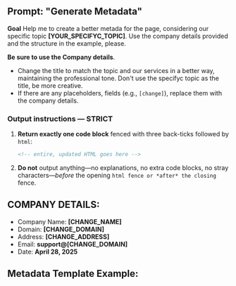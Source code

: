 ## Prompt: "Generate Metadata"

**Goal**
Help me to create a better metada for the page, considering our specific topic **[YOUR_SPECIFYC_TOPIC]**.
Use the company details provided and the structure in the example, please.

**Be sure to use the Company details**.
   - Change the title to match the topic and our services in a better way, maintaining the professional tone. Don't use the specifyc topic as the title, be more creative.
   - If there are any placeholders, fields (e.g., `[change]`), replace them with the company details.

### Output instructions — **STRICT**

1. **Return exactly one code block** fenced with three back-ticks followed by `html`:

   ```html
   <!-- entire, updated HTML goes here -->

2. **Do not** output anything—no explanations, no extra code blocks, no stray characters—*before* the opening ```html fence or *after* the closing ``` fence.


## COMPANY DETAILS:

- Company Name: **[CHANGE_NAME]**
- Domain: **[CHANGE_DOMAIN]**
- Address: **[CHANGE_ADDRESS]**
- Email: **support@[CHANGE_DOMAIN]**
- Date: **April 28, 2025**


## Metadata Template Example:

<title>Professional Home Styling & Color Matching Service | <CHANGE_NAME></title>
<!-- Main information -->
<meta name="description" content="[change_NAME] offers professional remote home styling and color matching services. Upload room photos to receive custom color palettes, paint suggestions, and expert styling tips tailored to your space." />
<meta name="author" content="[change_NAME]" />
<!-- Creation and modification dates -->
<meta name="date" content="2025-04" />
<meta name="revised" content="2025-04" />
<!-- Keywords -->
<meta name="keywords" content="remote home styling, color matching service, custom color palettes, paint suggestions, room styling tips, [change_NAME], interior design help, online home consultation, house flipping design, new homeowner design, home color flow planning, custom mood boards" />
<!-- Open Graph for social media sharing -->
<meta property="og:title" content="Remote Home Styling & Color Matching: Professional Design Services from Your Photos" />
<meta property="og:description" content="Upload your room photos and receive custom color palettes, paint suggestions, and expert styling tips. Perfect for new homeowners and house flippers seeking professional design guidance." />
<meta property="og:type" content="website" />
<meta property="og:url" content="https://[change_NAME].com/" />
<meta property="og:site_name" content="[change_NAME]" />
<!-- Twitter Card -->
<meta name="twitter:title" content="Remote Home Styling & Color Matching: Professional Design Services from Your Photos" />
<meta name="twitter:description" content="Upload your room photos and receive custom color palettes, paint suggestions, and expert styling tips. Perfect for new homeowners and house flippers seeking professional design guidance." />
<!-- Canonical links -->
<link rel="canonical" href="https://[change_NAME].com/" />